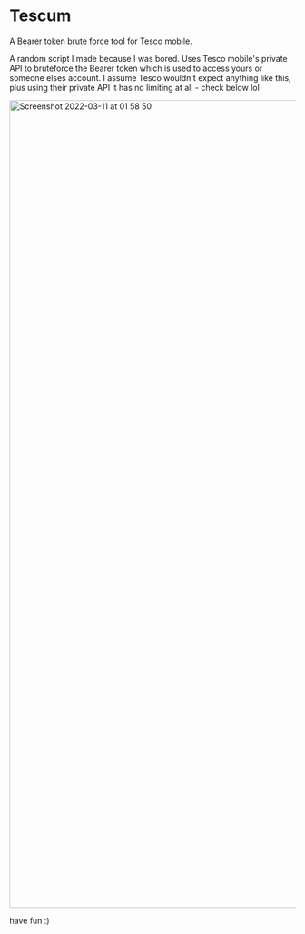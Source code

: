 # Tescum
A Bearer token brute force tool for Tesco mobile.

A random script I made because I was bored. Uses Tesco mobile's private API to bruteforce the Bearer token which is used to access yours or someone elses account. I assume Tesco wouldn't expect anything like this, plus using their private API it has no limiting at all - check below lol

<img width="1422" alt="Screenshot 2022-03-11 at 01 58 50" src="https://user-images.githubusercontent.com/100610867/157787480-07380f4a-a64d-4f55-b8c5-909da2b406ac.png">

have fun :)
